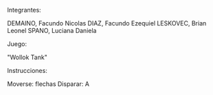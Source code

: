 Integrantes:

DEMAINO, Facundo Nicolas
DIAZ, Facundo Ezequiel
LESKOVEC, Brian Leonel
SPANO, Luciana Daniela


Juego: 

"Wollok Tank"

Instrucciones:

Moverse: flechas
Disparar: A

